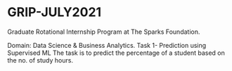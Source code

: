 # GRIP-JULY2021
Graduate Rotational Internship Program at The Sparks Foundation.

Domain: Data Science & Business Analytics.
Task 1- Prediction using Supervised ML
The task is to predict the percentage of a student based on the no. of study hours. 
